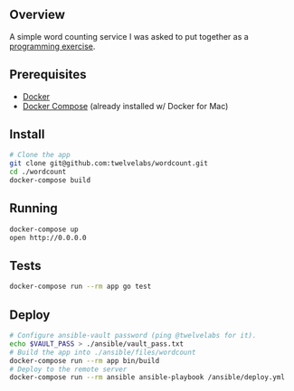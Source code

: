 ## Overview

A simple word counting service I was asked to put together as a [programming exercise](./docs/requirements.md).

## Prerequisites

- [Docker](https://docs.docker.com/install/)
- [Docker Compose](https://docs.docker.com/compose/install/) (already installed w/ Docker for Mac)

## Install

```bash
# Clone the app
git clone git@github.com:twelvelabs/wordcount.git
cd ./wordcount
docker-compose build
```

## Running

```bash
docker-compose up
open http://0.0.0.0
```

## Tests

```bash
docker-compose run --rm app go test
```

## Deploy

```bash
# Configure ansible-vault password (ping @twelvelabs for it).
echo $VAULT_PASS > ./ansible/vault_pass.txt
# Build the app into ./ansible/files/wordcount
docker-compose run --rm app bin/build
# Deploy to the remote server
docker-compose run --rm ansible ansible-playbook /ansible/deploy.yml
```
